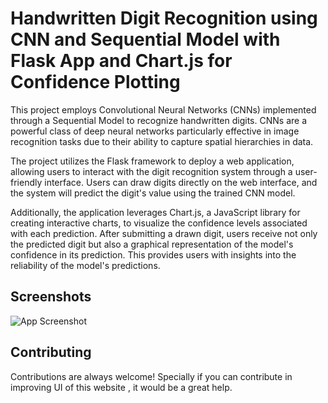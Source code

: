
# Handwritten Digit Recognition using CNN and Sequential Model with Flask App and Chart.js for Confidence Plotting

This project employs Convolutional Neural Networks (CNNs) implemented through a Sequential Model to recognize handwritten digits. CNNs are a powerful class of deep neural networks particularly effective in image recognition tasks due to their ability to capture spatial hierarchies in data.

The project utilizes the Flask framework to deploy a web application, allowing users to interact with the digit recognition system through a user-friendly interface. Users can draw digits directly on the web interface, and the system will predict the digit's value using the trained CNN model.

Additionally, the application leverages Chart.js, a JavaScript library for creating interactive charts, to visualize the confidence levels associated with each prediction. After submitting a drawn digit, users receive not only the predicted digit but also a graphical representation of the model's confidence in its prediction. This provides users with insights into the reliability of the model's predictions.







## Screenshots

![App Screenshot](https://i.ibb.co/d4kc6K5/image.png)

## Contributing

Contributions are always welcome!
Specially if you can contribute in improving UI of this website , it would be a great help.



